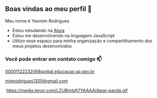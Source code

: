 ## Boas vindas ao meu perfil 💙 

Meu nome é Yasmim Rodrigues

- Estou estudando na [Alura](https://www.alura.com.br)
- Estou me desenvolvendo na linguagem JavaScript
- Utilizo esse espaço para minha organização e compartilhamento dos meus projetos desenvolvidos

### Você pode entrar em contato comigo 📫

00001122232068sp@al.educacao.sp.gov.br

mimrodrigues1305@gmail.com

![]()
https://media.tenor.com/LZUBjmbft7YAAAAj/bear-panda.gif
